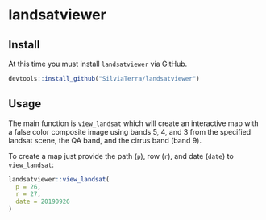 # landsatviewer

## Install
At this time you must install `landsatviewer` via GitHub.
```r
devtools::install_github("SilviaTerra/landsatviewer")
```

## Usage
The main function is `view_landsat` which will create an interactive map with
a false color composite image using bands 5, 4, and 3 from the specified landsat
scene, the QA band, and the cirrus band (band 9).

To create a map just provide the path (`p`), row (`r`), and date (`date`) to
`view_landsat`:
```r
landsatviewer::view_landsat(
  p = 26,
  r = 27,
  date = 20190926
)
```
